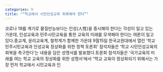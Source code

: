 ```yaml
---
categories: h
title: "“학교에서 시민인성교육 회복해야 한다”"
---
```

코로나 19를 계기로 물질만능보다는 인성(人性)을 중시해야 한다는 각성이 일고 있는 가운데, 인성교육과 민주시민교육을 통한 교육의 미래를 모색해야 한다는 여론이 일고 있다.종교계, 윤리교육계, 철학계가 함께한 가운데 9월15일 한국교원대에서 열린 ‘학교 민주시민교육과 인성교육 정상화를 위한 정책 토론회’ 참석자들은 ‘학교 시민인성교육의 회복을 촉구한다’는 내용을 담은 성명서를 발표했다.토론회 참석자들은 ‘국가교육의 미래를 여는 학교 교육의 정상화를 위한 성명서’에서 “학교 교육이 정상화되기 위해서는 가장 먼저 학교에서 시민교육과 인